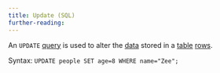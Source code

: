 ```yaml
---
title: Update (SQL)
further-reading:
---
```

An `UPDATE` [query](/query-databases) is used to alter the [data](/data) stored in a [table](/table-databases) [rows](/row-databases).

Syntax: `UPDATE people SET age=8 WHERE name="Zee";`
